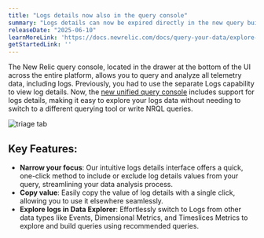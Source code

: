 ```yaml
---
title: "Logs details now also in the query console"
summary: "Logs details can now be expired directly in the new query builder."
releaseDate: "2025-06-10"
learnMoreLink: 'https://docs.newrelic.com/docs/query-your-data/explore-query-data/get-started/introduction-querying-new-relic-data/#query-ui'
getStartedLink: ''
---
```


The New Relic query console, located in the drawer at the bottom of the UI across the entire platform, allows you to query and analyze all telemetry data, including logs. Previously, you had to use the separate Logs capability to view log details. Now, the [new unified query console](https://docs.newrelic.com/whats-new/2024/02/whats-new-02-21-new-query-experience/) includes support for logs details, making it easy to explore your logs data without needing to switch to a different querying tool or write NRQL queries.

![triage tab](/images/whatsnew-logsdetails.webp "triage tab")

## Key Features:

- **Narrow your focus**: Our intuitive logs details interface offers a quick, one-click method to include or exclude log details values from your query, streamlining your data analysis process.
- **Copy value**: Easily copy the value of log details with a single click, allowing you to use it elsewhere seamlessly.
- **Explore logs in Data Explorer**: Effortlessly switch to Logs from other data types like Events, Dimensional Metrics, and Timeslices Metrics to explore and build queries using recommended queries.
